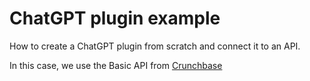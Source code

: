 # ChatGPT plugin example

How to create a ChatGPT plugin from scratch and connect it to an API.

In this case, we use the Basic API from [Crunchbase](https://data.crunchbase.com/docs/crunchbase-basic-using-api)
